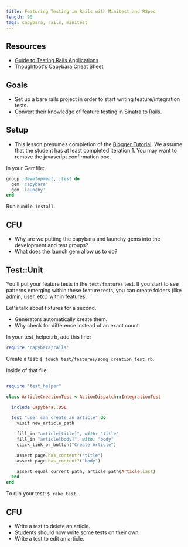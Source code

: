 ```yaml
---
title: Featuring Testing in Rails with Minitest and RSpec
length: 90
tags: capybara, rails, minitest
---
```


## Resources

* [Guide to Testing Rails Applications](http://guides.rubyonrails.org/testing.html)
* [Thoughtbot's Capybara Cheat Sheet](https://learn.thoughtbot.com/test-driven-rails-resources/capybara.pdf)

## Goals

* Set up a bare rails project in order to start writing feature/integration tests.
* Convert their knowledge of feature testing in Sinatra to Rails.

## Setup

* This lesson presumes completion of the [Blogger Tutorial](tutorials.jumpstartlab.com/projects/blogger.html).
We assume that the student has at least completed iteration 1. You may want to
remove the javascript confirmation box.

In your Gemfile:

```ruby
group :development, :test do
  gem 'capybara'
  gem 'launchy'
end
```

Run `bundle install`.

## CFU

* Why are we putting the capybara and launchy gems into the development and
test groups?
* What does the launch gem allow us to do?


## Test::Unit

You'll put your feature tests in the `test/features` test. If you start to see patterns emerging within these feature tests, you can create folders (like admin, user, etc.) within features.

Let's talk about fixtures for a second.
  * Generators automatically create them.
  * Why check for difference instead of an exact count

In your test_helper.rb, add this line:

```ruby
require 'capybara/rails'
```

Create a test: `$ touch test/features/song_creation_test.rb`.

Inside of that file:

```ruby

require "test_helper"

class ArticleCreationTest < ActionDispatch::IntegrationTest

  include Capybara::DSL

  test "user can create an article" do
    visit new_article_path

    fill_in "article[title]", with: "title"
    fill_in "article[body]", with: "body"
    click_link_or_button("Create Article")

    assert page.has_content?("title")
    assert page.has_content?("body")

    assert_equal current_path, article_path(Article.last)
  end
end
```

To run your test: `$ rake test`.

## CFU

* Write a test to delete an article.
* Students should now write some tests on their own.
* Write a test to edit an article.
